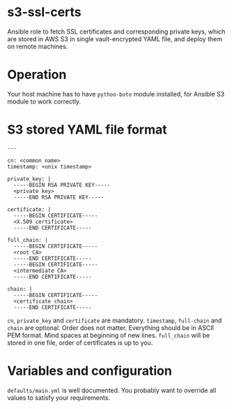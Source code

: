 # s3-ssl-certs
Ansible role to fetch SSL certificates and corresponding private keys, which are stored in AWS S3 in single vault-encrypted YAML file, and deploy them on remote machines.

# Operation
Your host machine has to have `python-boto` module installed, for Ansible S3 module to work correctly. 

# S3 stored YAML file format
```
---

cn: <common name>
timestamp: <unix timestamp>

private_key: |
  -----BEGIN RSA PRIVATE KEY-----
  <private key>
  -----END RSA PRIVATE KEY-----

certificate: |
  -----BEGIN CERTIFICATE-----
  <X.509 certificate>
  -----END CERTIFICATE-----

full_chain: |
  -----BEGIN CERTIFICATE-----
  <root CA>
  -----END CERTIFICATE-----
  -----BEGIN CERTIFICATE-----
  <intermediate CA>
  -----END CERTIFICATE-----

chain: |
  -----BEGIN CERTIFICATE-----
  <certificate chain>
  -----END CERTIFICATE-----

```
`cn`, `private_key` and `certificate` are mandatory. `timestamp`, `full-chain` and `chain` are optional. Order does not matter. Everything should be in ASCII PEM format. Mind spaces at beginning of new lines. `full_chain` will be stored in one file, order of certificates is up to you.

# Variables and configuration
`defaults/main.yml` is well documented. You probably want to override all values to satisfy your requirements.
